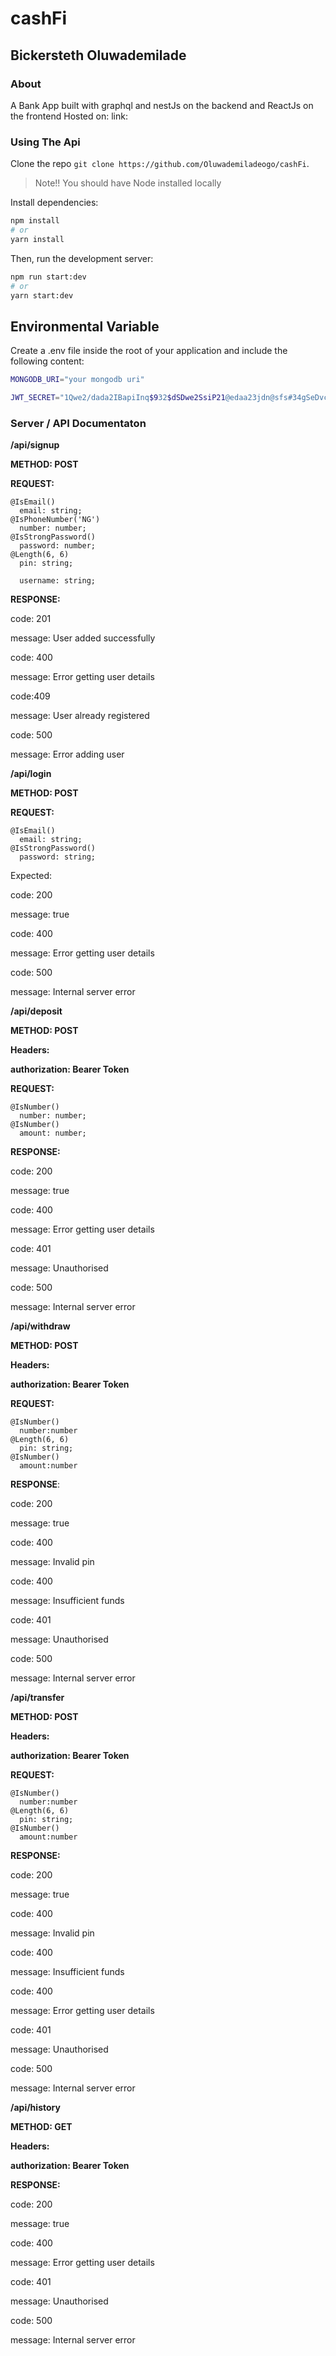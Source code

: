 # cashFi

## Bickersteth Oluwademilade

### About

A Bank App built with graphql and nestJs on the backend and ReactJs on the frontend
Hosted on: link:

### Using The Api

Clone the repo `git clone https://github.com/Oluwademiladeogo/cashFi`.

> Note!! You should have Node installed locally

Install dependencies:

```bash
npm install
# or
yarn install
```

Then, run the development server:

```bash
npm run start:dev
# or
yarn start:dev
```

## Environmental Variable

Create a .env file inside the root of your application and include the following content:

```bash
MONGODB_URI="your mongodb uri"

JWT_SECRET="1Qwe2/dada2IBapiInq$932$dSDwe2SsiP21@edaa23jdn@sfs#34gSeDvcx"
```

### Server / API Documentaton

**/api/signup**

**METHOD: POST**

**REQUEST:**

```tsx
@IsEmail()
  email: string;
@IsPhoneNumber('NG')
  number: number;
@IsStrongPassword()
  password: number;
@Length(6, 6)
  pin: string;

  username: string;
```

**RESPONSE:**

code: 201

message: User added successfully

code: 400

message: Error getting user details

code:409

message: User already registered

code: 500

message: Error adding user

**/api/login**

**METHOD: POST**

**REQUEST:**

```tsx
@IsEmail()
  email: string;
@IsStrongPassword()
  password: string;
```

Expected:

code: 200

message: true

code: 400

message: Error getting user details

code: 500

message: Internal server error

**/api/deposit**

**METHOD: POST**

**Headers:**

**authorization: Bearer Token**

**REQUEST:**

```tsx
@IsNumber()
  number: number;
@IsNumber()
  amount: number;
```

**RESPONSE:**

code: 200

message: true

code: 400

message: Error getting user details

code: 401

message: Unauthorised

code: 500

message: Internal server error

**/api/withdraw**

**METHOD: POST**

**Headers:**

**authorization: Bearer Token**

**REQUEST:**

```tsx
@IsNumber()
  number:number
@Length(6, 6)
  pin: string;
@IsNumber()
  amount:number
```

**RESPONSE**:

code: 200

message: true

code: 400

message: Invalid pin

code: 400

message: Insufficient funds

code: 401

message: Unauthorised

code: 500

message: Internal server error

**/api/transfer**

**METHOD: POST**

**Headers:**

**authorization: Bearer Token**

**REQUEST:**

```tsx
@IsNumber()
  number:number
@Length(6, 6)
  pin: string;
@IsNumber()
  amount:number
```

**RESPONSE:**

code: 200

message: true

code: 400

message: Invalid pin

code: 400

message: Insufficient funds

code: 400

message: Error getting user details

code: 401

message: Unauthorised

code: 500

message: Internal server error

**/api/history**

**METHOD: GET**

**Headers:**

**authorization: Bearer Token**

**RESPONSE:**

code: 200

message: true

code: 400

message: Error getting user details

code: 401

message: Unauthorised

code: 500

message: Internal server error
